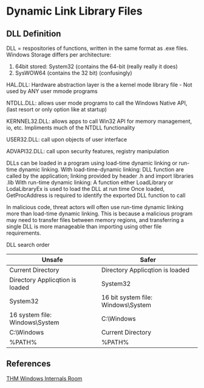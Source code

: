 # Dynamic Link Library Files

## DLL Definition

DLL = respositories of functions, written in the same format as .exe files.  Windows Storage differs per architecture:
1. 64bit stored: System32 (contains the 64-bit (really really it does)
2. SysWOW64 (contains the 32 bit) (confusingly)


HAL.DLL: Hardware abstraction layer is the a kernel mode library file 
	- Not used by ANY user mmode programs

NTDLL.DLL: allows user mode programs to call the Windows Native API, (last resort or only option like at startup)

KERNNEL32.DLL: allows apps to call Win32 API for memory management, io, etc. Impliments much of the NTDLL functionality

USER32.DLL: call upon objects of user interface

ADVAPI32.DLL: call upon security features, registry manipulation



DLLs can be loaded in a program using load-time dynamic linking or run-time dynamic linking.
With load-time-dynamic linking:
	DLL function are called by the application; linking provided by header .h and import libraries .lib
With run-time dynamic linking:
	A function either LoadLibrary or LodaLibraryEx is used to load the DLL at run time
	Once loaded, GetProcAddress is required to identify the exported DLL function to call

In malicious code, threat actors will often use run-time dynamic linking more than load-time dynamic linking. This is because a malicious program may need to transfer files between memory regions, and transferring a single DLL is more manageable than importing using other file requirements.

DLL search order

Unsafe | Safer
--- | ---
Current Directory | Directory Applicqtion is loaded 
Directory Applicqtion is loaded | System32
System32 | 16 bit system file: Windows\System 
16 system file: Windows\System | C:\Windows
C:\Windows | Current Directory
%PATH% | %PATH%



## References

[THM Windows Internals Room](https://tryhackme.com/room/windowsinternals)